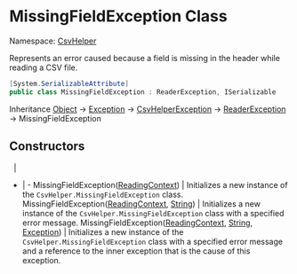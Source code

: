 # MissingFieldException Class

Namespace: [CsvHelper](/api/CsvHelper)

Represents an error caused because a field is missing in the header while reading a CSV file.

```cs
[System.SerializableAttribute]
public class MissingFieldException : ReaderException, ISerializable
```

Inheritance [Object](https://docs.microsoft.com/en-us/dotnet/api/system.object) -> [Exception](https://docs.microsoft.com/en-us/dotnet/api/system.exception) -> [CsvHelperException](/api/CsvHelper/CsvHelperException) -> [ReaderException](/api/CsvHelper/ReaderException) -> MissingFieldException

## Constructors
&nbsp; | &nbsp;
- | -
MissingFieldException([ReadingContext](/api/CsvHelper/ReadingContext)) | Initializes a new instance of the ``CsvHelper.MissingFieldException`` class.
MissingFieldException([ReadingContext](/api/CsvHelper/ReadingContext), [String](https://docs.microsoft.com/en-us/dotnet/api/system.string)) | Initializes a new instance of the ``CsvHelper.MissingFieldException`` class with a specified error message.
MissingFieldException([ReadingContext](/api/CsvHelper/ReadingContext), [String](https://docs.microsoft.com/en-us/dotnet/api/system.string), [Exception](https://docs.microsoft.com/en-us/dotnet/api/system.exception)) | Initializes a new instance of the ``CsvHelper.MissingFieldException`` class with a specified error message and a reference to the inner exception that is the cause of this exception.

